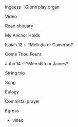 Ingeess
-:Glenn play organ

Video 

Read obituary

My Anchor Holds 

Isaiah 12 ~ ?Melinda or Cameron?

Come Thou Fount

John 14 ~ ?Meredith or James?

String trio

Song

Eulogy

Committal prayer

Egress
- video
